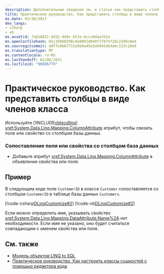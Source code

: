 ```yaml
---
description: Дополнительные сведения см. в статье как представить столбцы как члены класса.
title: Практическое руководство. Как представить столбцы в виде членов класса
ms.date: 03/30/2017
dev_langs:
- csharp
- vb
ms.assetid: 7ab28021-4d15-4d9c-bf2e-6ccc0daa7d1a
ms.openlocfilehash: 81c35060298cde0081d040f1f874728c23d9c8ed
ms.sourcegitcommit: ddf7edb67715a5b9a45e3dd44536dabc153c1de0
ms.translationtype: MT
ms.contentlocale: ru-RU
ms.lasthandoff: 02/06/2021
ms.locfileid: "99695779"
---
```

# <a name="how-to-represent-columns-as-class-members"></a>Практическое руководство. Как представить столбцы в виде членов класса

Используйте [!INCLUDE[vbtecdlinq](../../../../../../includes/vbtecdlinq-md.md)] <xref:System.Data.Linq.Mapping.ColumnAttribute> атрибут, чтобы связать поле или свойство со столбцом базы данных.  
  
### <a name="to-map-a-field-or-property-to-a-database-column"></a>Сопоставление поля или свойства со столбцом база данных  
  
- Добавьте атрибут <xref:System.Data.Linq.Mapping.ColumnAttribute> в объявление свойства или поля.  
  
## <a name="example"></a>Пример  

 В следующем коде поле `CustomerID` в классе `Customer` сопоставляется со столбцом `CustomerID` в таблице базы данных `Customers`.  
  
 [!code-csharp[DLinqCustomize#2](../../../../../../samples/snippets/csharp/VS_Snippets_Data/DLinqCustomize/cs/Program.cs#2)]
 [!code-vb[DLinqCustomize#2](../../../../../../samples/snippets/visualbasic/VS_Snippets_Data/DLinqCustomize/vb/Module1.vb#2)]  
  
 Если можно определить имя, указывать свойство <xref:System.Data.Linq.Mapping.DataAttribute.Name%2A> нет необходимости. Если имя не указано, оно будет считаться совпадающим с именем свойства или поля.  
  
## <a name="see-also"></a>См. также

- [Модель объектов LINQ to SQL](the-linq-to-sql-object-model.md)
- [Практическое руководство. Как настроить классы сущностей с помощью редактора кода](how-to-customize-entity-classes-by-using-the-code-editor.md)
